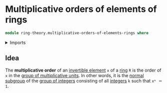 # Multiplicative orders of elements of rings

```agda
module ring-theory.multiplicative-orders-of-elements-rings where
```

<details><summary>Imports</summary>

```agda

```

</details>

## Idea

The **multiplicative order** of an
[invertible element](ring-theory.invertible-elements-rings.md) `x` of a
[ring](ring-theory.rings.md) `R` is the order of `x` in the
[group of multiplicative units](ring-theory.groups-of-units-rings.md). In other
words, it is the [normal subgroup](group-theory.normal-subgroups.md) of the
[group of integers](elementary-number-theory.group-of-integers.md) consisting of
all [integers](elementary-number-theory.integers.md) `k` such that `xᵏ ＝ 1`.
